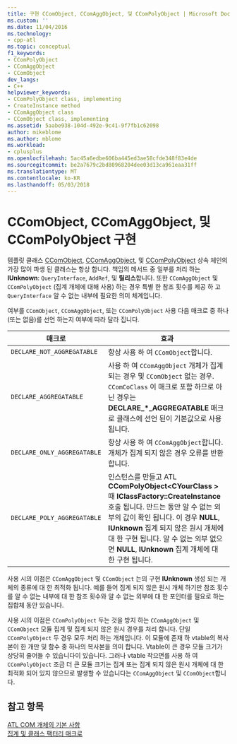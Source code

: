 ```yaml
---
title: 구현 CComObject, CComAggObject, 및 CComPolyObject | Microsoft Docs
ms.custom: ''
ms.date: 11/04/2016
ms.technology:
- cpp-atl
ms.topic: conceptual
f1_keywords:
- CComPolyObject
- CComAggObject
- CComObject
dev_langs:
- C++
helpviewer_keywords:
- CComPolyObject class, implementing
- CreateInstance method
- CComAggObject class
- CComObject class, implementing
ms.assetid: 5aabe938-104d-492e-9c41-9f7fb1c62098
author: mikeblome
ms.author: mblome
ms.workload:
- cplusplus
ms.openlocfilehash: 5ac45a6edbe606ba445ed3ae58cfde348f83e4de
ms.sourcegitcommit: be2a7679c2bd80968204dee03d13ca961eaa31ff
ms.translationtype: MT
ms.contentlocale: ko-KR
ms.lasthandoff: 05/03/2018
---
```

# <a name="implementing-ccomobject-ccomaggobject-and-ccompolyobject"></a>CComObject, CComAggObject, 및 CComPolyObject 구현
템플릿 클래스 [CComObject](../atl/reference/ccomobject-class.md), [CComAggObject](../atl/reference/ccomaggobject-class.md), 및 [CComPolyObject](../atl/reference/ccompolyobject-class.md) 상속 체인의 가장 많이 파생 된 클래스는 항상 합니다. 책임의 메서드 중 일부를 처리 하는 **IUnknown**: `QueryInterface`, `AddRef`, 및 **릴리스**합니다. 또한 `CComAggObject` 및 `CComPolyObject` (집계 개체에 대해 사용) 하는 경우 특별 한 참조 횟수를 제공 하 고 `QueryInterface` 알 수 없는 내부에 필요한 의미 체계입니다.  
  
 여부를 `CComObject`, `CComAggObject`, 또는 `CComPolyObject` 사용 다음 매크로 중 하나 (또는 없음)를 선언 하는지 여부에 따라 달라 집니다.  
  
|매크로|효과|  
|-----------|------------|  
|`DECLARE_NOT_AGGREGATABLE`|항상 사용 하 여 `CComObject`합니다.|  
|`DECLARE_AGGREGATABLE`|사용 하 여 `CComAggObject` 개체가 집계 되는 경우 및 `CComObject` 없는 경우. `CComCoClass` 이 매크로 포함 하므로 아닌 경우는 **DECLARE_\*_AGGREGATABLE** 매크로 클래스에 선언 된이 기본값으로 사용 됩니다.|  
|`DECLARE_ONLY_AGGREGATABLE`|항상 사용 하 여 `CComAggObject`합니다. 개체가 집계 되지 않은 경우 오류를 반환 합니다.|  
|`DECLARE_POLY_AGGREGATABLE`|인스턴스를 만들고 ATL **CComPolyObject\<CYourClass >** 때 **IClassFactory::CreateInstance** 호출 됩니다. 만드는 동안 알 수 없는 외부의 값이 확인 됩니다. 이 경우 **NULL**, **IUnknown** 집계 되지 않은 원시 개체에 대 한 구현 됩니다. 알 수 없는 외부 없으면 **NULL**, **IUnknown** 집계 개체에 대 한 구현 됩니다.|  
  
 사용 시의 이점은 `CComAggObject` 및 `CComObject` 는의 구현 **IUnknown** 생성 되는 개체의 종류에 대 한 최적화 됩니다. 예를 들어 집계 되지 않은 원시 개체 하기만 참조 횟수를 알 수 없는 내부에 대 한 참조 횟수와 알 수 없는 외부에 대 한 포인터를 필요로 하는 집합체 동안 있습니다.  
  
 사용 시의 이점은 `CComPolyObject` 두는 것을 방지 하는 `CComAggObject` 및 `CComObject` 모듈 집계 및 집계 되지 않은 원시 경우를 처리 합니다. 단일 `CComPolyObject` 두 경우 모두 처리 하는 개체입니다. 이 모듈에 존재 하 vtable의 복사본이 한 개만 및 함수 중 하나의 복사본을 의미 합니다. Vtable이 큰 경우 모듈 크기가 상당히 줄어들 수 있습니다이 있습니다. 그러나 vtable 작으면를 사용 하 여 `CComPolyObject` 조금 더 큰 모듈 크기는 집계 또는 집계 되지 않은 원시 개체에 대 한 최적화 되어 있지 않으므로 발생할 수 있습니다는 `CComAggObject` 및 `CComObject`합니다.  
  
## <a name="see-also"></a>참고 항목  
 [ATL COM 개체의 기본 사항](../atl/fundamentals-of-atl-com-objects.md)   
 [집계 및 클래스 팩터리 매크로](../atl/reference/aggregation-and-class-factory-macros.md)

